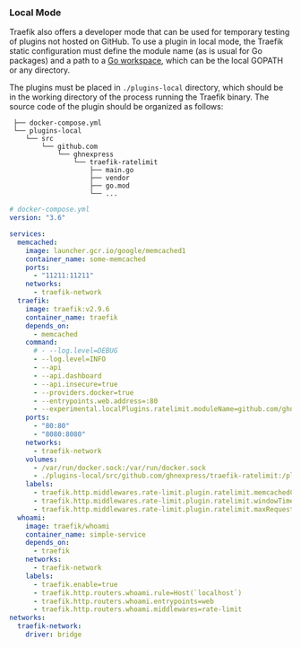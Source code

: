 ### Local Mode

Traefik also offers a developer mode that can be used for temporary testing of plugins not hosted on GitHub.
To use a plugin in local mode, the Traefik static configuration must define the module name (as is usual for Go packages) and a path to a [Go workspace](https://golang.org/doc/gopath_code.html#Workspaces), which can be the local GOPATH or any directory.

The plugins must be placed in `./plugins-local` directory,
which should be in the working directory of the process running the Traefik binary.
The source code of the plugin should be organized as follows:

```
 ├── docker-compose.yml
 └── plugins-local
    └── src
        └── github.com
            └── ghnexpress
                └── traefik-ratelimit
                    ├── main.go
                    ├── vendor
                    ├── go.mod
                    └── ...

```

```yaml
# docker-compose.yml
version: "3.6"

services:
  memcached:
    image: launcher.gcr.io/google/memcached1
    container_name: some-memcached
    ports:
      - "11211:11211"
    networks:
      - traefik-network
  traefik:
    image: traefik:v2.9.6
    container_name: traefik
    depends_on:
      - memcached
    command:
      # - --log.level=DEBUG
      - --log.level=INFO
      - --api
      - --api.dashboard
      - --api.insecure=true
      - --providers.docker=true
      - --entrypoints.web.address=:80
      - --experimental.localPlugins.ratelimit.moduleName=github.com/ghnexpress/traefik-ratelimit
    ports:
      - "80:80"
      - "8080:8080"
    networks:
      - traefik-network
    volumes:
      - /var/run/docker.sock:/var/run/docker.sock
      - ./plugins-local/src/github.com/ghnexpress/traefik-ratelimit:/plugins-local/src/github.com/ghnexpress/traefik-ratelimit
    labels:
      - traefik.http.middlewares.rate-limit.plugin.ratelimit.memcachedConfig.address=some-memcached:11211
      - traefik.http.middlewares.rate-limit.plugin.ratelimit.windowTime=100
      - traefik.http.middlewares.rate-limit.plugin.ratelimit.maxRequestInWindow=10
  whoami:
    image: traefik/whoami
    container_name: simple-service
    depends_on:
      - traefik
    networks:
      - traefik-network
    labels:
      - traefik.enable=true
      - traefik.http.routers.whoami.rule=Host(`localhost`)
      - traefik.http.routers.whoami.entrypoints=web
      - traefik.http.routers.whoami.middlewares=rate-limit
networks:
  traefik-network:
    driver: bridge
```